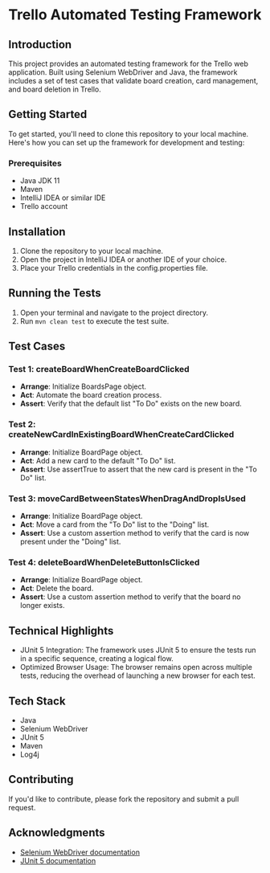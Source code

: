 # Trello Automated Testing Framework

## Introduction

This project provides an automated testing framework for the Trello web application. Built using Selenium WebDriver and Java, the framework includes a set of test cases that validate board creation, card management, and board deletion in Trello.

## Getting Started

To get started, you'll need to clone this repository to your local machine. Here's how you can set up the framework for development and testing:

### Prerequisites

- Java JDK 11
- Maven
- IntelliJ IDEA or similar IDE
- Trello account

## Installation

1. Clone the repository to your local machine.
2. Open the project in IntelliJ IDEA or another IDE of your choice.
3. Place your Trello credentials in the config.properties file.

## Running the Tests

1. Open your terminal and navigate to the project directory.
2. Run `mvn clean test` to execute the test suite.

## Test Cases

### Test 1: createBoardWhenCreateBoardClicked
- **Arrange**: Initialize BoardsPage object.
- **Act**: Automate the board creation process.
- **Assert**: Verify that the default list "To Do" exists on the new board.

### Test 2: createNewCardInExistingBoardWhenCreateCardClicked
- **Arrange**: Initialize BoardPage object.
- **Act**: Add a new card to the default "To Do" list.
- **Assert**: Use assertTrue to assert that the new card is present in the "To Do" list.

### Test 3: moveCardBetweenStatesWhenDragAndDropIsUsed
- **Arrange**: Initialize BoardPage object.
- **Act**: Move a card from the "To Do" list to the "Doing" list.
- **Assert**: Use a custom assertion method to verify that the card is now present under the "Doing" list.

### Test 4: deleteBoardWhenDeleteButtonIsClicked
- **Arrange**: Initialize BoardPage object.
- **Act**: Delete the board.
- **Assert**: Use a custom assertion method to verify that the board no longer exists.


## Technical Highlights

- JUnit 5 Integration: The framework uses JUnit 5 to ensure the tests run in a specific sequence, creating a logical flow.
- Optimized Browser Usage: The browser remains open across multiple tests, reducing the overhead of launching a new browser for each test.

## Tech Stack

- Java
- Selenium WebDriver
- JUnit 5
- Maven
- Log4j

## Contributing

If you'd like to contribute, please fork the repository and submit a pull request.


## Acknowledgments

- [Selenium WebDriver documentation](https://www.selenium.dev/documentation/webdriver/)
- [JUnit 5 documentation](https://junit.org/junit5/docs/current/user-guide/)


